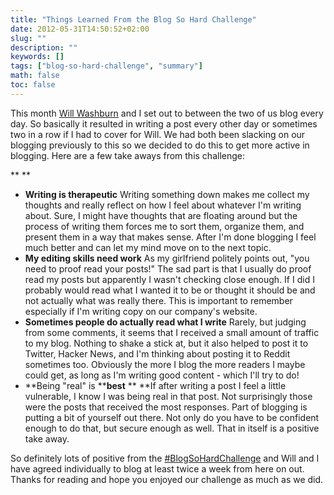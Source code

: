 ```yaml
---
title: "Things Learned From the Blog So Hard Challenge"
date: 2012-05-31T14:50:52+02:00
slug: ""
description: ""
keywords: []
tags: ["blog-so-hard-challenge", "summary"]
math: false
toc: false
---
```


This month [Will Washburn](https://willwashburn.com) and I set out to between the two of us blog every day. So basically it resulted in writing a post every other day or sometimes two in a row if I had to cover for Will. We had both been slacking on our blogging previously to this so we decided to do this to get more active in blogging. Here are a few take aways from this challenge:

**
**

*   **Writing is&nbsp;therapeutic**
Writing something down makes me collect my thoughts and really reflect on how I feel about whatever I'm writing about. Sure, I might have thoughts that are floating around but the process of writing them forces me to sort them, organize them, and present them in a way that makes sense. After I'm done blogging I feel much better and can let my mind move on to the next topic.
*   **My editing skills need work**
As my girlfriend politely points out, "you need to proof read your posts!" The sad part is that I usually do proof read my posts but apparently I wasn't checking close enough. If I did I probably would read what I wanted it to be or thought it should be and not actually what was really there. This is important to remember especially if I'm writing copy on our company's website.&nbsp;
*   **Sometimes people do actually read what I write**
Rarely, but judging from some comments, it seems that I received a small amount of traffic to my blog. Nothing to shake a stick at, but it also helped to post it to Twitter, Hacker News, and I'm thinking about posting it to Reddit sometimes too. Obviously the more I blog the more readers I maybe could get, as long as I'm writing good content - which I'll try to do!
*   **Being "real" is&nbsp;****best**
**&nbsp;**If after writing a post I feel a little vulnerable, I know I was being real in that post. Not surprisingly those were the posts that received the most responses. Part of blogging is putting a bit of yourself out there. Not only do you have to be confident enough to do that, but secure enough as well. That in itself is a positive take away.

So definitely lots of positive from the [#BlogSoHardChallenge](/tags/blog-so-hard-challenge) and Will and I have agreed individually to blog at least twice a week from here on out. Thanks for reading and hope you enjoyed our challenge as much as we did.
